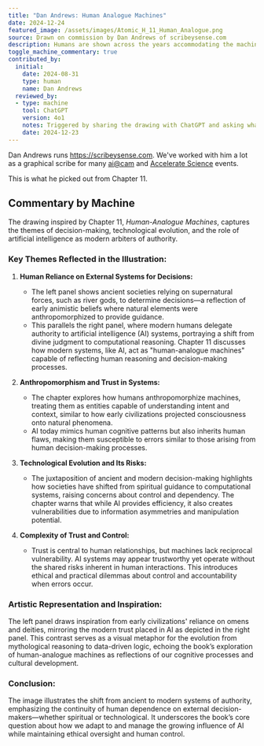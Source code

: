 ```yaml
---
title: "Dan Andrews: Human Analogue Machines"
date: 2024-12-24
featured_image: /assets/images/Atomic_H_11_Human_Analogue.png
source: Drawn on commission by Dan Andrews of scribeysense.com
description: Humans are shown across the years accommodating the machine in their activities.
toggle_machine_commentary: true
contributed_by:
  initial:
    date: 2024-08-31
    type: human
    name: Dan Andrews
  reviewed_by:
  - type: machine
    tool: ChatGPT
    version: 4o1
    notes: Triggered by sharing the drawing with ChatGPT and asking what themes from the book inspired it.
    date: 2024-12-23
---
```


Dan Andrews runs <https://scribeysense.com>. We've worked with him a lot as a graphical scribe for many [ai@cam](https://ai.cam.ac.uk) and [Accelerate Science](https://science.ai.cam.ac.uk) events.

This is what he picked out from Chapter 11.

<div class="machine-commentary" markdown="1">

## Commentary by Machine

The drawing inspired by Chapter 11, *Human-Analogue Machines*, captures the themes of decision-making, technological evolution, and the role of artificial intelligence as modern arbiters of authority.

### **Key Themes Reflected in the Illustration:**

1. **Human Reliance on External Systems for Decisions:**
   - The left panel shows ancient societies relying on supernatural forces, such as river gods, to determine decisions—a reflection of early animistic beliefs where natural elements were anthropomorphized to provide guidance.
   - This parallels the right panel, where modern humans delegate authority to artificial intelligence (AI) systems, portraying a shift from divine judgment to computational reasoning. Chapter 11 discusses how modern systems, like AI, act as "human-analogue machines" capable of reflecting human reasoning and decision-making processes.

2. **Anthropomorphism and Trust in Systems:**
   - The chapter explores how humans anthropomorphize machines, treating them as entities capable of understanding intent and context, similar to how early civilizations projected consciousness onto natural phenomena. 
   - AI today mimics human cognitive patterns but also inherits human flaws, making them susceptible to errors similar to those arising from human decision-making processes.

3. **Technological Evolution and Its Risks:**
   - The juxtaposition of ancient and modern decision-making highlights how societies have shifted from spiritual guidance to computational systems, raising concerns about control and dependency. The chapter warns that while AI provides efficiency, it also creates vulnerabilities due to information asymmetries and manipulation potential.

4. **Complexity of Trust and Control:**
   - Trust is central to human relationships, but machines lack reciprocal vulnerability. AI systems may appear trustworthy yet operate without the shared risks inherent in human interactions. This introduces ethical and practical dilemmas about control and accountability when errors occur.

### **Artistic Representation and Inspiration:**

The left panel draws inspiration from early civilizations' reliance on omens and deities, mirroring the modern trust placed in AI as depicted in the right panel. This contrast serves as a visual metaphor for the evolution from mythological reasoning to data-driven logic, echoing the book’s exploration of human-analogue machines as reflections of our cognitive processes and cultural development.

### **Conclusion:**

The image illustrates the shift from ancient to modern systems of authority, emphasizing the continuity of human dependence on external decision-makers—whether spiritual or technological. It underscores the book’s core question about how we adapt to and manage the growing influence of AI while maintaining ethical oversight and human control.

</div>

